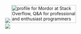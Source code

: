 
<div>
<img src='https://www.codewars.com/users/Mordorrr/badges/large'>
<a href="https://stackoverflow.com/users/19511737/mordor"><img src="https://stackoverflow.com/users/flair/19511737.png" width="208" height="58" alt="profile for Mordor at Stack Overflow, Q&amp;A for professional and enthusiast programmers" title="profile for Mordor at Stack Overflow, Q&amp;A for professional and enthusiast programmers"></a>
</div>
<a><img src='https://api.roadmap.sh/v1-badge/tall/6463fba1410780a6d9b65277?variant=dark'></a>

